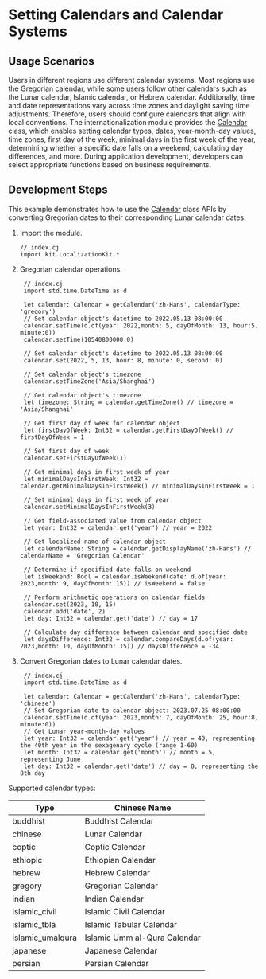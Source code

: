 # Setting Calendars and Calendar Systems

## Usage Scenarios

Users in different regions use different calendar systems. Most regions use the Gregorian calendar, while some users follow other calendars such as the Lunar calendar, Islamic calendar, or Hebrew calendar. Additionally, time and date representations vary across time zones and daylight saving time adjustments. Therefore, users should configure calendars that align with local conventions. The internationalization module provides the [Calendar](../../../API_Reference/source_en/apis/LocalizationKit/cj-apis-i18n.md#class-calendar) class, which enables setting calendar types, dates, year-month-day values, time zones, first day of the week, minimal days in the first week of the year, determining whether a specific date falls on a weekend, calculating day differences, and more. During application development, developers can select appropriate functions based on business requirements.

## Development Steps

This example demonstrates how to use the [Calendar](../../../API_Reference/source_en/apis/LocalizationKit/cj-apis-i18n.md#class-calendar) class APIs by converting Gregorian dates to their corresponding Lunar calendar dates.

1. Import the module.

   <!-- compile -->

   ```cangjie
   // index.cj
   import kit.LocalizationKit.*
   ```

2. Gregorian calendar operations.

   <!-- compile -->

   ```cangjie
    // index.cj
    import std.time.DateTime as d

    let calendar: Calendar = getCalendar('zh-Hans', calendarType: 'gregory')
    // Set calendar object's datetime to 2022.05.13 08:00:00
    calendar.setTime(d.of(year: 2022,month: 5, dayOfMonth: 13, hour:5, minute:0))
    calendar.setTime(10540800000.0)

    // Set calendar object's datetime to 2022.05.13 08:00:00
    calendar.set(2022, 5, 13, hour: 8, minute: 0, second: 0)

    // Set calendar object's timezone
    calendar.setTimeZone('Asia/Shanghai')

    // Get calendar object's timezone
    let timezone: String = calendar.getTimeZone() // timezone = 'Asia/Shanghai'

    // Get first day of week for calendar object
    let firstDayOfWeek: Int32 = calendar.getFirstDayOfWeek() // firstDayOfWeek = 1

    // Set first day of week
    calendar.setFirstDayOfWeek(1)

    // Get minimal days in first week of year
    let minimalDaysInFirstWeek: Int32 = calendar.getMinimalDaysInFirstWeek() // minimalDaysInFirstWeek = 1

    // Set minimal days in first week of year
    calendar.setMinimalDaysInFirstWeek(3)

    // Get field-associated value from calendar object
    let year: Int32 = calendar.get('year') // year = 2022

    // Get localized name of calendar object
    let calendarName: String = calendar.getDisplayName('zh-Hans') // calendarName = 'Gregorian Calendar'

    // Determine if specified date falls on weekend
    let isWeekend: Bool = calendar.isWeekend(date: d.of(year: 2023,month: 9, dayOfMonth: 15)) // isWeekend = false

    // Perform arithmetic operations on calendar fields
    calendar.set(2023, 10, 15)
    calendar.add('date', 2)
    let day: Int32 = calendar.get('date') // day = 17

    // Calculate day difference between calendar and specified date
    let daysDifference: Int32 = calendar.compareDays(d.of(year: 2023,month: 10, dayOfMonth: 15)) // daysDifference = -34
   ```

3. Convert Gregorian dates to Lunar calendar dates.

   <!-- compile -->

   ```cangjie
    // index.cj
    import std.time.DateTime as d

    let calendar: Calendar = getCalendar('zh-Hans', calendarType: 'chinese')
    // Set Gregorian date to calendar object: 2023.07.25 08:00:00
    calendar.setTime(d.of(year: 2023,month: 7, dayOfMonth: 25, hour:8, minute:0))
    // Get Lunar year-month-day values
    let year: Int32 = calendar.get('year') // year = 40, representing the 40th year in the sexagenary cycle (range 1-60)
    let month: Int32 = calendar.get('month') // month = 5, representing June
    let day: Int32 = calendar.get('date') // day = 8, representing the 8th day
   ```

Supported calendar types:

| Type | Chinese Name |
| -------- | -------- |
| buddhist | Buddhist Calendar |
| chinese | Lunar Calendar |
| coptic | Coptic Calendar |
| ethiopic | Ethiopian Calendar |
| hebrew | Hebrew Calendar |
| gregory | Gregorian Calendar |
| indian | Indian Calendar |
| islamic_civil | Islamic Civil Calendar |
| islamic_tbla | Islamic Tabular Calendar |
| islamic_umalqura | Islamic Umm al-Qura Calendar |
| japanese | Japanese Calendar |
| persian | Persian Calendar |